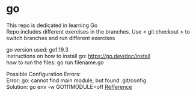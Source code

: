 # go

This repo is dedicated in learning Go <br />
Repo includes different exercises in the branches. Use < git checkout > to switch branches and run different exercises <br />

go version used: go1.19.3 <br />
instructions on how to install go: https://go.dev/doc/install <br />
how to run the files: go run filename.go

Possible Configuration Errors: <br />
Error:  go: cannot find main module, but found .git/config <br />
Solution:   go env -w GO111MODULE=off [Refference](https://stackoverflow.com/questions/24575680/new-lines-inside-paragraph-in-readme-md)
